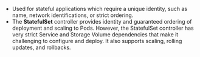 - Used for stateful applications which require a unique identity, such as name, network identifications, or strict ordering.
- The **StatefulSet** controller provides identity and guaranteed ordering of deployment and scaling to Pods. However, the StatefulSet controller has very strict Service and Storage Volume dependencies that make it challenging to configure and deploy. It also supports scaling, rolling updates, and rollbacks.